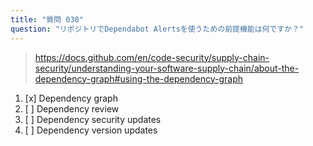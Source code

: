 ```yaml
---
title: "質問 030"
question: "リポジトリでDependabot Alertsを使うための前提機能は何ですか？"
---
```



> https://docs.github.com/en/code-security/supply-chain-security/understanding-your-software-supply-chain/about-the-dependency-graph#using-the-dependency-graph
1. [x] Dependency graph
1. [ ] Dependency review
1. [ ] Dependency security updates
1. [ ] Dependency version updates